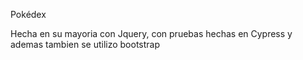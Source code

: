 Pokédex

Hecha en su mayoria con Jquery, con pruebas hechas en Cypress y ademas tambien se utilizo bootstrap

